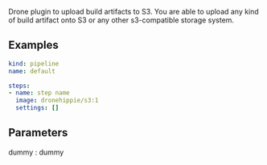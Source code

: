 Drone plugin to upload build artifacts to S3. You are able to upload any kind of
build artifact onto S3 or any other s3-compatible storage system.

## Examples

```yaml
kind: pipeline
name: default

steps:
- name: step name
  image: dronehippie/s3:1
  settings: []
```

## Parameters

dummy
: dummy
